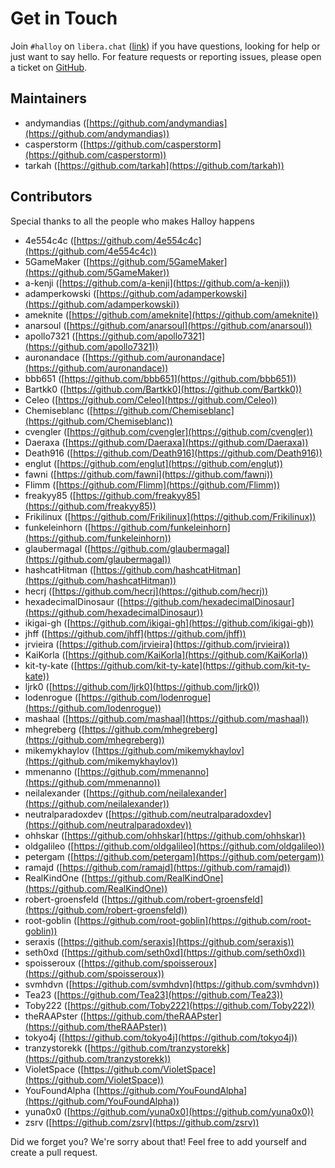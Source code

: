 # Get in Touch

Join `#halloy` on `libera.chat` ([link](ircs://irc.libera.chat/#halloy)) if you have questions, looking for help or just want to say hello.
For feature requests or reporting issues, please open a ticket on [GitHub](https://github.com/squidowl/halloy).

## Maintainers

* andymandias ([https://github.com/andymandias](https://github.com/andymandias))
* casperstorm ([https://github.com/casperstorm](https://github.com/casperstorm))
* tarkah ([https://github.com/tarkah](https://github.com/tarkah))

## Contributors

Special thanks to all the people who makes Halloy happens

* 4e554c4c ([https://github.com/4e554c4c](https://github.com/4e554c4c))
* 5GameMaker ([https://github.com/5GameMaker](https://github.com/5GameMaker))
* a-kenji ([https://github.com/a-kenji](https://github.com/a-kenji))
* adamperkowski ([https://github.com/adamperkowski](https://github.com/adamperkowski))
* ameknite ([https://github.com/ameknite](https://github.com/ameknite))
* anarsoul ([https://github.com/anarsoul](https://github.com/anarsoul))
* apollo7321 ([https://github.com/apollo7321](https://github.com/apollo7321))
* auronandace ([https://github.com/auronandace](https://github.com/auronandace))
* bbb651 ([https://github.com/bbb651](https://github.com/bbb651))
* Bartkk0 ([https://github.com/Bartkk0](https://github.com/Bartkk0))
* Celeo ([https://github.com/Celeo](https://github.com/Celeo))
* Chemiseblanc ([https://github.com/Chemiseblanc](https://github.com/Chemiseblanc))
* cvengler ([https://github.com/cvengler](https://github.com/cvengler))
* Daeraxa ([https://github.com/Daeraxa](https://github.com/Daeraxa))
* Death916 ([https://github.com/Death916](https://github.com/Death916))
* englut ([https://github.com/englut](https://github.com/englut))
* fawni ([https://github.com/fawni](https://github.com/fawni))
* Flimm ([https://github.com/Flimm](https://github.com/Flimm))
* freakyy85 ([https://github.com/freakyy85](https://github.com/freakyy85))
* Frikilinux ([https://github.com/Frikilinux](https://github.com/Frikilinux))
* funkeleinhorn ([https://github.com/funkeleinhorn](https://github.com/funkeleinhorn))
* glaubermagal ([https://github.com/glaubermagal](https://github.com/glaubermagal))
* hashcatHitman ([https://github.com/hashcatHitman](https://github.com/hashcatHitman))
* hecrj ([https://github.com/hecrj](https://github.com/hecrj))
* hexadecimalDinosaur ([https://github.com/hexadecimalDinosaur](https://github.com/hexadecimalDinosaur))
* ikigai-gh ([https://github.com/ikigai-gh](https://github.com/ikigai-gh))
* jhff ([https://github.com/jhff](https://github.com/jhff))
* jrvieira ([https://github.com/jrvieira](https://github.com/jrvieira))
* KaiKorla ([https://github.com/KaiKorla](https://github.com/KaiKorla))
* kit-ty-kate ([https://github.com/kit-ty-kate](https://github.com/kit-ty-kate))
* ljrk0 ([https://github.com/ljrk0](https://github.com/ljrk0))
* lodenrogue ([https://github.com/lodenrogue](https://github.com/lodenrogue))
* mashaal ([https://github.com/mashaal](https://github.com/mashaal))
* mhegreberg ([https://github.com/mhegreberg](https://github.com/mhegreberg))
* mikemykhaylov ([https://github.com/mikemykhaylov](https://github.com/mikemykhaylov))
* mmenanno ([https://github.com/mmenanno](https://github.com/mmenanno))
* neilalexander ([https://github.com/neilalexander](https://github.com/neilalexander))
* neutralparadoxdev ([https://github.com/neutralparadoxdev](https://github.com/neutralparadoxdev))
* ohhskar ([https://github.com/ohhskar](https://github.com/ohhskar))
* oldgalileo ([https://github.com/oldgalileo](https://github.com/oldgalileo))
* petergam ([https://github.com/petergam](https://github.com/petergam))
* ramajd ([https://github.com/ramajd](https://github.com/ramajd))
* RealKindOne ([https://github.com/RealKindOne](https://github.com/RealKindOne))
* robert-groensfeld ([https://github.com/robert-groensfeld](https://github.com/robert-groensfeld))
* root-goblin ([https://github.com/root-goblin](https://github.com/root-goblin))
* seraxis ([https://github.com/seraxis](https://github.com/seraxis))
* seth0xd ([https://github.com/seth0xd](https://github.com/seth0xd))
* spoisseroux ([https://github.com/spoisseroux](https://github.com/spoisseroux))
* svmhdvn ([https://github.com/svmhdvn](https://github.com/svmhdvn))
* Tea23 ([https://github.com/Tea23](https://github.com/Tea23))
* Toby222 ([https://github.com/Toby222](https://github.com/Toby222))
* theRAAPster ([https://github.com/theRAAPster](https://github.com/theRAAPster))
* tokyo4j ([https://github.com/tokyo4j](https://github.com/tokyo4j))
* tranzystorekk ([https://github.com/tranzystorekk](https://github.com/tranzystorekk))
* VioletSpace ([https://github.com/VioletSpace](https://github.com/VioletSpace))
* YouFoundAlpha ([https://github.com/YouFoundAlpha](https://github.com/YouFoundAlpha))
* yuna0x0 ([https://github.com/yuna0x0](https://github.com/yuna0x0))
* zsrv ([https://github.com/zsrv](https://github.com/zsrv))

Did we forget you? We're sorry about that! Feel free to add yourself and create a pull request.
